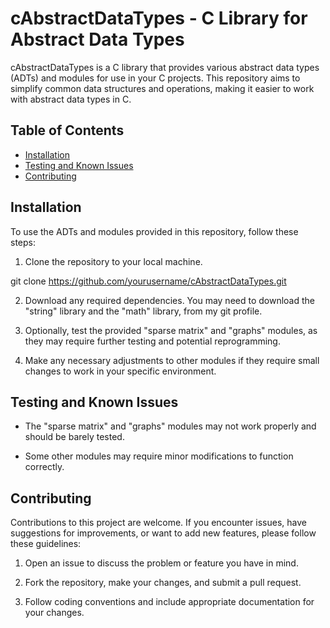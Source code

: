 # cAbstractDataTypes - C Library for Abstract Data Types

cAbstractDataTypes is a C library that provides various abstract data types (ADTs) and modules for use in your C projects. This repository aims to simplify common data structures and operations, making it easier to work with abstract data types in C.

## Table of Contents

- [Installation](#installation)
- [Testing and Known Issues](#testing-and-known-issues)
- [Contributing](#contributing)

## Installation

To use the ADTs and modules provided in this repository, follow these steps:

1. Clone the repository to your local machine.

git clone https://github.com/yourusername/cAbstractDataTypes.git

2. Download any required dependencies. You may need to download the "string" library and the "math" library, from my git profile.

3. Optionally, test the provided "sparse matrix" and "graphs" modules, as they may require further testing and potential reprogramming.

4. Make any necessary adjustments to other modules if they require small changes to work in your specific environment.

## Testing and Known Issues

- The "sparse matrix" and "graphs" modules may not work properly and should be barely tested.

- Some other modules may require minor modifications to function correctly.

## Contributing

Contributions to this project are welcome. If you encounter issues, have suggestions for improvements, or want to add new features, please follow these guidelines:

1. Open an issue to discuss the problem or feature you have in mind.

2. Fork the repository, make your changes, and submit a pull request.

3. Follow coding conventions and include appropriate documentation for your changes.
